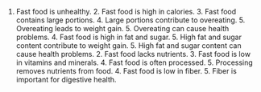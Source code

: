 1. Fast food is unhealthy.
   2. Fast food is high in calories.
      3. Fast food contains large portions.
         4. Large portions contribute to overeating.
            5. Overeating leads to weight gain.
            5. Overeating can cause health problems.
         4. Fast food is high in fat and sugar.
            5. High fat and sugar content contribute to weight gain.
            5. High fat and sugar content can cause health problems.
   2. Fast food lacks nutrients.
      3. Fast food is low in vitamins and minerals.
         4. Fast food is often processed.
            5. Processing removes nutrients from food.
         4. Fast food is low in fiber.
            5. Fiber is important for digestive health.
